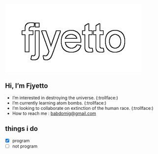 <picture>
 <source srcset="fej.png">
 <img alt="my banner" src="fej.png">
</picture>

## Hi, I’m Fjyetto
- I’m interested in destroying the universe. (:trollface:)
- I’m currently learning atom bombs. (:trollface:)
- I’m looking to collaborate on extinction of the human race. (:trollface:)
- How to reach me : babdomig@gmail.com 
## things i do
- [x] program
- [ ] not program
